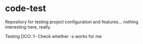 # code-test
Repository for testing project configuration and features... nothing interesting here, really.

Testing DCO:
1- Check whether -s works for me

